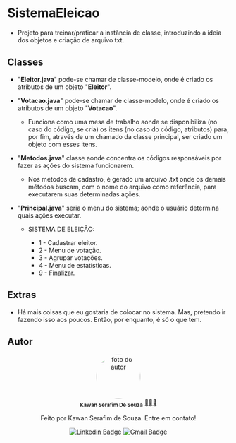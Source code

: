 # SistemaEleicao
- Projeto para treinar/praticar a instância de classe, introduzindo a ideia dos objetos e criação de arquivo txt.

## Classes

- "**Eleitor.java**" pode-se chamar de classe-modelo, onde é criado os atributos de um objeto "**Eleitor**".
- "**Votacao.java**" pode-se chamar de classe-modelo, onde é criado os atributos de um objeto "**Votacao**".

  - Funciona como uma mesa de trabalho aonde se disponibiliza (no caso do código, se cria) os itens (no caso do código, atributos) para, por fim, através de um chamado da classe principal, ser criado um objeto com esses itens.

- "**Metodos.java**" classe aonde concentra os códigos responsáveis por fazer as ações do sistema funcionarem.

  - Nos métodos de cadastro, é gerado um arquivo .txt onde os demais métodos buscam, com o nome do arquivo como referência, para executarem suas determinadas ações.

- "**Principal.java**" seria o menu do sistema; aonde o usuário determina quais ações executar.

  - SISTEMA DE ELEIÇÃO:
           		
    -  1 - Cadastrar eleitor.			
    -  2 - Menu de votação.
    -  3 - Agrupar votações.	
    -  4 - Menu de estatísticas.   
    -  9 - Finalizar.

## Extras

- Há mais coisas que eu gostaria de colocar no sistema. Mas, pretendo ir fazendo isso aos poucos. Então, por enquanto, é só o que tem.		   		              

## Autor

<div align="center">
<a href="https://www.linkedin.com/in/kawan-serafim-de-souza">
<img style="border-radius: 50%;" src="https://media.licdn.com/dms/image/D4D03AQExDDj-gmZ1dg/profile-displayphoto-shrink_200_200/0/1699143746645?e=1705536000&v=beta&t=hNPXLy1IAQe8nFmZfjzJLVikQl1T4Av3fn2WfSX_ljU" width="100px;" alt="foto do autor"/>
 <br />
 <sub><b>Kawan Serafim De Souza</b></sub></a> <a href="https://www.linkedin.com/in/kawan-serafim-de-souza" title="Linkedin"> 🧑🏾‍💻</a>

Feito por Kawan Serafim de Souza. Entre em contato!

[![Linkedin Badge](https://img.shields.io/badge/-Kawan_Serafim_De_Souza-blue?style=flat-square&logo=Linkedin&logoColor=white&link=https://www.linkedin.com/in/kawan-serafim-de-souza)](https://www.linkedin.com/in/kawan-serafim-de-souza)
[![Gmail Badge](https://img.shields.io/badge/-kawanserafim.souza.ofc@gmail.com-c14438?style=flat-square&logo=Gmail&logoColor=white&link=mailto:thiagoantenor31.com)](mailto:kawanserafim.souza.ofc.com)
</div>
